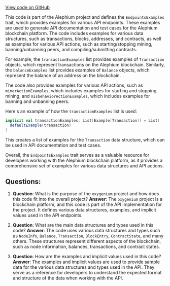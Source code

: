 [View code on GitHub](https://github.com/oxygenium/oxygenium/api/src/main/scala/org/oxygenium/api/EndpointsExamples.scala)

This code is part of the Alephium project and defines the `EndpointsExamples` trait, which provides examples for various API endpoints. These examples are used to generate API documentation and test cases for the Alephium blockchain platform. The code includes examples for various data structures, such as transactions, blocks, addresses, and contracts, as well as examples for various API actions, such as starting/stopping mining, banning/unbanning peers, and compiling/submitting contracts.

For example, the `transactionExamples` list provides examples of `Transaction` objects, which represent transactions on the Alephium blockchain. Similarly, the `balanceExamples` list provides examples of `Balance` objects, which represent the balance of an address on the blockchain.

The code also provides examples for various API actions, such as `minerActionExamples`, which includes examples for starting and stopping mining, and `misbehaviorActionExamples`, which includes examples for banning and unbanning peers.

Here's an example of how the `transactionExamples` list is used:

```scala
implicit val transactionExamples: List[Example[Transaction]] = List(
  defaultExample(transaction)
)
```

This creates a list of examples for the `Transaction` data structure, which can be used in API documentation and test cases.

Overall, the `EndpointsExamples` trait serves as a valuable resource for developers working with the Alephium blockchain platform, as it provides a comprehensive set of examples for various data structures and API actions.
## Questions: 
 1. **Question**: What is the purpose of the `oxygenium` project and how does this code fit into the overall project?
   **Answer**: The `oxygenium` project is a blockchain platform, and this code is part of the API implementation for the project. It defines various data structures, examples, and implicit values used in the API endpoints.

2. **Question**: What are the main data structures and types used in this code?
   **Answer**: The code uses various data structures and types such as `NodeInfo`, `Balance`, `Transaction`, `BlockEntry`, `ContractState`, and many others. These structures represent different aspects of the blockchain, such as node information, balances, transactions, and contract states.

3. **Question**: How are the examples and implicit values used in this code?
   **Answer**: The examples and implicit values are used to provide sample data for the various data structures and types used in the API. They serve as a reference for developers to understand the expected format and structure of the data when working with the API.